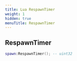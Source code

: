 ```yaml
---
title: Lua RespawnTimer
weight: 1
hidden: true
menuTitle: RespawnTimer
---
```

## RespawnTimer
```lua
spawn:RespawnTimer(); -- uint32
```